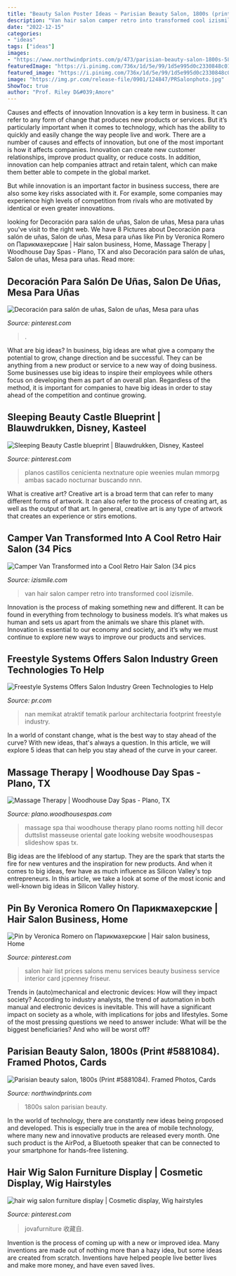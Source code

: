 ```yaml
---
title: "Beauty Salon Poster Ideas ~ Parisian Beauty Salon, 1800s (print #5881084). Framed Photos, Cards"
description: "Van hair salon camper retro into transformed cool izismile"
date: "2022-12-15"
categories:
- "ideas"
tags: ["ideas"]
images:
- "https://www.northwindprints.com/p/473/parisian-beauty-salon-1800s-5881084.jpg"
featuredImage: "https://i.pinimg.com/736x/1d/5e/99/1d5e995d0c2330848c01812e41504285--d-nails-nail-bar.jpg"
featured_image: "https://i.pinimg.com/736x/1d/5e/99/1d5e995d0c2330848c01812e41504285--d-nails-nail-bar.jpg"
image: "https://img.pr.com/release-file/0901/124847/PRSalonphoto.jpg"
ShowToc: true
author: "Prof. Riley D&#039;Amore"
---
```



Causes and effects of innovation
Innovation is a key term in business. It can refer to any form of change that produces new products or services. But it’s particularly important when it comes to technology, which has the ability to quickly and easily change the way people live and work.
There are a number of causes and effects of innovation, but one of the most important is how it affects companies. Innovation can create new customer relationships, improve product quality, or reduce costs. In addition, innovation can help companies attract and retain talent, which can make them better able to compete in the global market.

But while innovation is an important factor in business success, there are also some key risks associated with it. For example, some companies may experience high levels of competition from rivals who are motivated by identical or even greater innovations.

	

		
looking for Decoración para salón de uñas, Salon de uñas, Mesa para uñas you've visit to the right web. We have 8 Pictures about Decoración para salón de uñas, Salon de uñas, Mesa para uñas like Pin by Veronica Romero on Парикмахерские | Hair salon business, Home, Massage Therapy | Woodhouse Day Spas - Plano, TX and also Decoración para salón de uñas, Salon de uñas, Mesa para uñas. Read more:
		
    
## Decoración Para Salón De Uñas, Salon De Uñas, Mesa Para Uñas

<img loading=lazy src="https://i.pinimg.com/736x/1d/5e/99/1d5e995d0c2330848c01812e41504285--d-nails-nail-bar.jpg" onerror="this.onerror=null;this.src='https://tse4.mm.bing.net/th?id=OIP.A7g2Q9vrOqsBo4_8Jq9dIgHaJ3&amp;pid=15.1';" alt="Decoración para salón de uñas, Salon de uñas, Mesa para uñas">

_Source: pinterest.com_

>. 

	

What are big ideas?
In business, big ideas are what give a company the potential to grow, change direction and be successful. They can be anything from a new product or service to a new way of doing business. 
Some businesses use big ideas to inspire their employees while others focus on developing them as part of an overall plan. Regardless of the method, it is important for companies to have big ideas in order to stay ahead of the competition and continue growing.

    
## Sleeping Beauty Castle Blueprint | Blauwdrukken, Disney, Kasteel

<img loading=lazy src="https://i.pinimg.com/736x/9b/dd/0e/9bdd0ea89b3c734c9367102a047c885d--blue-prints-fantasy-castle.jpg" onerror="this.onerror=null;this.src='https://tse2.mm.bing.net/th?id=OIP.X4rF6DWiTWY_GbR6aY_DYgAAAA&amp;pid=15.1';" alt="Sleeping Beauty Castle blueprint | Blauwdrukken, Disney, Kasteel">

_Source: pinterest.com_

>planos castillos cenicienta nextnature opie weenies mulan mmorpg ambas sacado nocturnar buscando nnn. 

	

What is creative art?
Creative art is a broad term that can refer to many different forms of artwork. It can also refer to the process of creating art, as well as the output of that art. In general, creative art is any type of artwork that creates an experience or stirs emotions.

    
## Camper Van Transformed Into A Cool Retro Hair Salon (34 Pics

<img loading=lazy src="https://img.izismile.com/img/img7/20140808/640/camper_van_transformed_into_a_cool_retro_hair_salon_640_31.jpg" onerror="this.onerror=null;this.src='https://tse3.mm.bing.net/th?id=OIP.zuxCbWgOd6rx0eogYVbPkQHaLH&amp;pid=15.1';" alt="Camper Van Transformed into a Cool Retro Hair Salon (34 pics">

_Source: izismile.com_

>van hair salon camper retro into transformed cool izismile. 

	

Innovation is the process of making something new and different. It can be found in everything from technology to business models. It’s what makes us human and sets us apart from the animals we share this planet with. Innovation is essential to our economy and society, and it’s why we must continue to explore new ways to improve our products and services.

    
## Freestyle Systems Offers Salon Industry Green Technologies To Help

<img loading=lazy src="https://img.pr.com/release-file/0901/124847/PRSalonphoto.jpg" onerror="this.onerror=null;this.src='https://tse4.mm.bing.net/th?id=OIP.ymHuTEzdK359aqUBOrgNbQHaE9&amp;pid=15.1';" alt="Freestyle Systems Offers Salon Industry Green Technologies to Help">

_Source: pr.com_

>nan memikat atraktif tematik parlour architectaria footprint freestyle industry. 

	

In a world of constant change, what is the best way to stay ahead of the curve? With new ideas, that's always a question. In this article, we will explore 5 ideas that can help you stay ahead of the curve in your career.

    
## Massage Therapy | Woodhouse Day Spas - Plano, TX

<img loading=lazy src="http://plano.woodhousespas.com/sites/default/files/gallery/LubbockMassageRoom_1.jpg" onerror="this.onerror=null;this.src='https://tse4.mm.bing.net/th?id=OIP.-5MP5YxfygA5XBuDDSKxtwHaFS&amp;pid=15.1';" alt="Massage Therapy | Woodhouse Day Spas - Plano, TX">

_Source: plano.woodhousespas.com_

>massage spa thai woodhouse therapy plano rooms notting hill decor duttslist masseuse oriental gate looking website woodhousespas slideshow spas tx. 

	

Big ideas are the lifeblood of any startup. They are the spark that starts the fire for new ventures and the inspiration for new products. And when it comes to big ideas, few have as much influence as Silicon Valley's top entrepreneurs. In this article, we take a look at some of the most iconic and well-known big ideas in Silicon Valley history.

    
## Pin By Veronica Romero On Парикмахерские | Hair Salon Business, Home

<img loading=lazy src="https://i.pinimg.com/736x/c2/6b/6a/c26b6adce19f9a5ffe8c4694f503c49b.jpg" onerror="this.onerror=null;this.src='https://tse3.mm.bing.net/th?id=OIP.4WD-2fJCd1slw9_6F5CxZAAAAA&amp;pid=15.1';" alt="Pin by Veronica Romero on Парикмахерские | Hair salon business, Home">

_Source: pinterest.com_

>salon hair list prices salons menu services beauty business service interior card jcpenney friseur. 

	

Trends in (auto)mechanical and electronic devices: How will they impact society?
According to industry analysts, the trend of automation in both manual and electronic devices is inevitable. This will have a significant impact on society as a whole, with implications for jobs and lifestyles. Some of the most pressing questions we need to answer include: What will be the biggest beneficiaries? And who will be worst off?

    
## Parisian Beauty Salon, 1800s (Print #5881084). Framed Photos, Cards

<img loading=lazy src="https://www.northwindprints.com/p/473/parisian-beauty-salon-1800s-5881084.jpg" onerror="this.onerror=null;this.src='https://tse4.mm.bing.net/th?id=OIP.QLkAUkjJ5aXxDVNuX280rQAAAA&amp;pid=15.1';" alt="Parisian beauty salon, 1800s (Print #5881084). Framed Photos, Cards">

_Source: northwindprints.com_

>1800s salon parisian beauty. 

	

In the world of technology, there are constantly new ideas being proposed and developed. This is especially true in the area of mobile technology, where many new and innovative products are released every month. One such product is the AirPod, a Bluetooth speaker that can be connected to your smartphone for hands-free listening.

    
## Hair Wig Salon Furniture Display | Cosmetic Display, Wig Hairstyles

<img loading=lazy src="https://i.pinimg.com/736x/cd/67/a4/cd67a49c97b61640b3df0031bc2c088e.jpg" onerror="this.onerror=null;this.src='https://tse1.mm.bing.net/th?id=OIP.SjCcmb8rx2G2rG2euXSHjgHaFY&amp;pid=15.1';" alt="hair wig salon furniture display | Cosmetic display, Wig hairstyles">

_Source: pinterest.com_

>jovafurniture 收藏自. 

	

Invention is the process of coming up with a new or improved idea. Many inventions are made out of nothing more than a hazy idea, but some ideas are created from scratch. Inventions have helped people live better lives and make more money, and have even saved lives.

